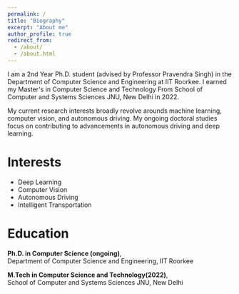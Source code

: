 ```yaml
---
permalink: /
title: "Biography"
excerpt: "About me"
author_profile: true
redirect_from: 
  - /about/
  - /about.html
---
```


I am a 2nd Year Ph.D. student (advised by Professor Pravendra Singh) in the Department of Computer Science and Engineering at IIT Roorkee. I earned my Master's in Computer Science and Technology From School of Computer and Systems Sciences JNU, New Delhi in 2022.

My current research interests broadly revolve arounds machine learning, computer vision, and autonomous driving. My ongoing doctoral studies focus on contributing to advancements in autonomous driving and deep learning.


Interests
======
- Deep Learning
- Computer Vision
- Autonomous Driving
- Intelligent Transportation


Education
======
**Ph.D. in Computer Science (ongoing)**,<br>
Department of Computer Science and Engineering, IIT Roorkee


**M.Tech in Computer Science and Technology(2022)**,<br>
School of Computer and Systems Sciences JNU, New Delhi



